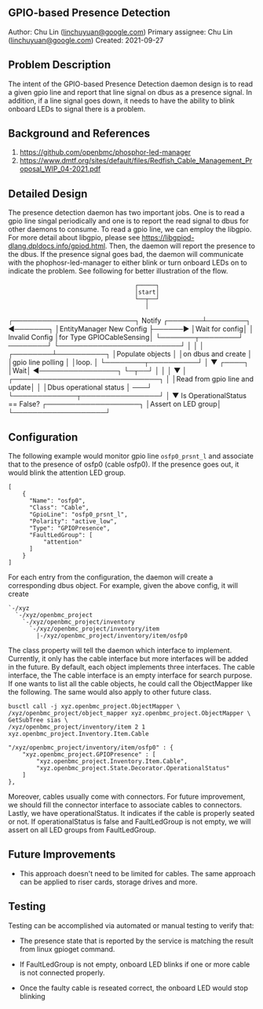 ## GPIO-based Presence Detection
Author:
  Chu Lin (linchuyuan@google.com)
Primary assignee:
  Chu Lin (linchuyuan@google.com)
Created:
  2021-09-27

## Problem Description
The intent of the GPIO-based Presence Detection daemon design is to read a given
gpio line and report that line signal on dbus as a presence signal. In addition,
if a line signal goes down, it needs to have the ability to blink onboard LEDs
to signal there is a problem.

## Background and References
1. https://github.com/openbmc/phosphor-led-manager
2. https://www.dmtf.org/sites/default/files/Redfish_Cable_Management_Proposal_WIP_04-2021.pdf

## Detailed Design
The presence detection daemon has two important jobs. One is to read a gpio line
singal periodically and one is to report the read signal to dbus for other
daemons to consume. To read a gpio line, we can employ the libgpio. For more
detail about libgpio, please see https://libgpiod-dlang.dpldocs.info/gpiod.html.
Then, the daemon will report the presence to the dbus. If the presence signal
goes bad, the daemon will communicate with the phophosr-led-manager to either
blink or turn onboard LEDs on to indicate the problem. See following for better
illustration of the flow.

                                        ┌─────┐
                                        │start│
                                        └──┬──┘
                                           │
┌─────────────────────────┐ Notify ┌───────┴────────┐ ◄───────┐
│EntityManager New Config ├──────► │Wait  for config│         │ Invalid Config
│for Type GPIOCableSensing│        └───────┬────────┘ ────────┘
└─────────────────────────┘                │
                                           │
                                           │
                                  ┌────────┴──────────┐
                                  │Populate objects   │
                                  │on dbus and create │
                                  │gpio line polling  │
                                  │loop.              │
                                  └────────┬──────────┘
                                           │
                                           ▼
                                         ┌────┐
                                         │Wait│ ◄────────────────┐
                                         └─┬──┘                  │
                                           │                     │
                                           ▼                     │
                             ┌──────────────────────────────┐    │
                             │Read from gpio line and update│    │
                             │Dbus operational status       │ ───┘
                             └─────────────┬────────────────┘
                                           │
                                           ▼  Is OperationalStatus == False?
                                  ┌───────────────────┐
                                  │Assert on LED group│
                                  └───────────────────┘

## Configuration
The following example would monitor gpio line `osfp0_prsnt_l`  and associate
that to the presence of osfp0 (cable osfp0). If the presence goes out, it would
blink the attention LED group.
```
[
    {
      "Name": "osfp0",
      "Class": "Cable",
      "GpioLine": "osfp0_prsnt_l",
      "Polarity": "active_low",
      "Type": "GPIOPresence",
      "FaultLedGroup": [
          "attention"
      ]
    }
]
```

For each entry from the configuration, the daemon will create a corresponding
dbus object. For example, given the above config, it will create 
```
`-/xyz
  `-/xyz/openbmc_project
    `-/xyz/openbmc_project/inventory
      `-/xyz/openbmc_project/inventory/item
        |-/xyz/openbmc_project/inventory/item/osfp0
```
The class property will tell the daemon which interface to implement. Currently,
it only has the cable interface but more interfaces will be added in the future.
By default, each object implements three interfaces. The cable interface, the
The cable interface is an empty interface for search purpose. If one wants to
list all the cable objects, he could call the ObjectMapper like the following.
The same would also apply to other future class.
```
busctl call -j xyz.openbmc_project.ObjectMapper \
/xyz/openbmc_project/object_mapper xyz.openbmc_project.ObjectMapper \
GetSubTree sias \
/xyz/openbmc_project/inventory/item 2 1 xyz.openbmc_project.Inventory.Item.Cable

"/xyz/openbmc_project/inventory/item/osfp0" : {
	"xyz.openbmc_project.GPIOPresence" : [
		"xyz.openbmc_project.Inventory.Item.Cable",
		"xyz.openbmc_project.State.Decorator.OperationalStatus"
	]
},
```
Moreover, cables usually come with connectors. For future improvement, we should
fill the connector interface to associate cables to connectors. Lastly, we have
operationalStatus. It indicates if the cable is properly seated or not. If
operationalStatus is false and FaultLedGroup is not empty, we will assert on
all LED groups from FaultLedGroup.


## Future Improvements
* This approach doesn't need to be limited for cables. The same approach can be
  applied to riser cards, storage drives and more.


## Testing
Testing can be accomplished via automated or manual testing to verify that:

* The presence state that is reported by the service is matching the result
  from linux gpioget command.

* If FaultLedGroup is not empty, onboard LED blinks if one or more cable is not
  connected properly.

* Once the faulty cable is reseated correct, the onboard LED would stop blinking
